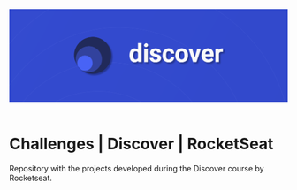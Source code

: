 <div align="center">
	<img src="repository-assets/banner.png">
</div>
<br>

# Challenges | Discover | RocketSeat

Repository with the projects developed during the Discover course by Rocketseat.
